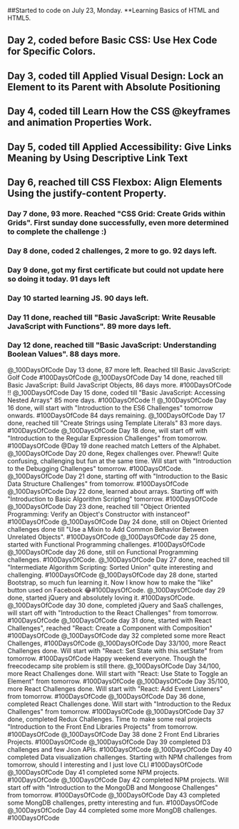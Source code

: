 ##Started to code on July 23, Monday. 
**Learning Basics of HTML and HTML5. 
## Day 2, coded before Basic CSS: Use Hex Code for Specific Colors. 
## Day 3, coded till Applied Visual Design: Lock an Element to its Parent with Absolute Positioning
## Day 4, coded till Learn How the CSS @keyframes and animation Properties Work. 
## Day 5, coded till Applied Accessibility: Give Links Meaning by Using Descriptive Link Text
## Day 6, reached till CSS Flexbox: Align Elements Using the justify-content Property. 
### Day 7 done, 93 more. Reached "CSS Grid: Create Grids within Grids". First sunday done successfully, even more determined to complete the challenge :)
### Day 8 done, coded 2 challenges, 2 more to go. 92 days left. 
### Day 9 done, got my first certificate but could not update here so doing it today. 91 days left
### Day 10 started learning JS. 90 days left.  
### Day 11 done, reached till "Basic JavaScript: Write Reusable JavaScript with Functions". 89 more days left. 
### Day 12 done, reached till "Basic JavaScript: Understanding Boolean Values". 88 days more. 
@_100DaysOfCode Day 13 done, 87 more left. Reached till Basic JavaScript: Golf Code #100DaysOfCode 
@_100DaysOfCode Day 14 done, reached till Basic JavaScript: Build JavaScript Objects, 86 days more. #100DaysOfCode !!
@_100DaysOfCode Day 15 done, coded till "Basic JavaScript: Accessing Nested Arrays" 85 more days. #100DaysOfCode !!
@_100DaysOfCode Day 16 done, will start with "Introduction to the ES6 Challenges" tomorrow onwards. #100DaysOfCode 84 days remaining. 
@_100DaysOfCode Day 17 done, reached till "Create Strings using Template Literals" 83 more days. #100DaysOfCode 
@_100DaysOfCode Day 18 done, will start off with "Introduction to the Regular Expression Challenges" from tomorrow. #100DaysOfCode 
@Day 19 done reached match Letters of the Alphabet. 
@_100DaysOfCode Day 20 done, Regex challenges over. Pheww!! Quite confusing, challenging but fun at the same time. Will start with "Introduction to the Debugging Challenges" tomorrow. #100DaysOfCode. 
@_100DaysOfCode Day 21 done, starting off with "Introduction to the Basic Data Structure Challenges" from tomorrow. #100DaysOfCode 
@_100DaysOfCode Day 22 done, learned about arrays. Starting off with "Introduction to Basic Algorithm Scripting" tomorrow. #100DaysOfCode 
@_100DaysOfCode Day 23 done, reached till "Object Oriented Programming: Verify an Object's Constructor with instanceof" #100DaysOfCode 
@_100DaysOfCode Day 24 done, still on Object Oriented challenges done till "Use a Mixin to Add Common Behavior Between Unrelated Objects".  #100DaysOfCode
@_100DaysOfCode day 25 done, started with Functional Programming challenges. #100DaysOfCode 
@_100DaysOfCode day 26 done, still on Functional Programming challenges. #100DaysOfCode. 
@_100DaysOfCode Day 27 done, reached till "Intermediate Algorithm Scripting: Sorted Union" quite interesting and challenging. #100DaysOfCode
@_100DaysOfCode day 28 done, started Bootstrap, so much fun learning it. Now I know how to make the "like" button used on Facebook 😂#100DaysOfCode. 
@_100DaysOfCode day 29 done, started jQuery and absolutely loving it. #100DaysOfCode. 
@_100DaysOfCode day 30 done, completed jQuery and SaaS challenges, will start off with "Introduction to the React Challenges" from tomorrow. #100DaysOfCode 
@_100DaysOfCode day 31 done, started with React Challenges", reached "React: Create a Component with Composition" #100DaysOfCode 
@_100DaysOfCode day 32 completed some more React Challenges,  #100DaysOfCode 
@_100DaysOfCode Day 33/100, more React Challenges done. Will start with "React: Set State with this.setState" from tomorrow. #100DaysOfCode Happy weekend everyone. Though the freecodecamp site problem is still there. 
@_100DaysOfCode Day 34/100, more React Challenges done. Will start with "React: Use State to Toggle an Element" from tomorrow. #100DaysOfCode 
@_100DaysOfCode Day 35/100, more React Challenges done. Will start with "React: Add Event Listeners" from tomorrow. #100DaysOfCode 
@_100DaysOfCode Day 36 done, completed React Challenges done. Will start with "Introduction to the Redux Challenges" from tomorrow. #100DaysOfCode 
@_100DaysOfCode Day 37 done, completed Redux Challenges. Time to make some real projects "Introduction to the Front End Libraries Projects" from tomorrow. #100DaysOfCode 
@_100DaysOfCode Day 38 done 2 Front End Libraries Projects. #100DaysOfCode 
@_100DaysOfCode Day 39 completed D3 challenges and few Json APIs. #100DaysOfCode 
@_100DaysOfCode Day 40 completed Data visualization challenges. Starting with NPM challenges from tomorrow, should I interesting and I just love CLI #100DaysOfCode 
@_100DaysOfCode Day 41 completed some NPM projects. #100DaysOfCode 
@_100DaysOfCode Day 42 completed NPM projects. Will start off with "Introduction to the MongoDB and Mongoose Challenges" from tomorrow. #100DaysOfCode 
@_100DaysOfCode Day 43 completed some MongDB challenges, pretty interesting and fun. #100DaysOfCode 
@_100DaysOfCode Day 44 completed some more MongDB challenges. #100DaysOfCode 
